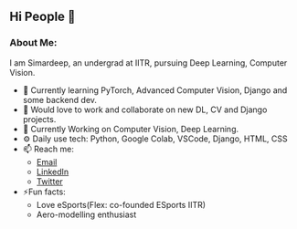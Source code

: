 ## Hi People 👋

<!--
**simardeepsinghsandhu/simardeepsinghsandhu** is a ✨ _special_ ✨ repository because its `README.md` (this file) appears on your GitHub profile.

Here are some ideas to get you started:

- 🔭 I’m currently working on ...
- 🌱 I’m currently learning ...
- 👯 I’m looking to collaborate on ...
- 🤔 I’m looking for help with ...
- 💬 Ask me about ...
- 📫 How to reach me: ...
- 😄 Pronouns: ...
- ⚡ Fun fact: ...
-->
### About Me:
I am Simardeep, an undergrad at IITR, pursuing Deep Learning, Computer Vision. 
- 🌱 Currently learning PyTorch, Advanced Computer Vision, Django and some backend dev.
- 👯 Would love to work and collaborate on new DL, CV and Django projects.
- 🔭 Currently Working on Computer Vision, Deep Learning.
- ⚙️ Daily use tech: Python, Google Colab, VSCode, Django, HTML, CSS
- 📫 Reach me:
  - [Email](mailto:simardeep_s@ph.iitr.ac.in)
  - [LinkedIn](https://www.linkedin.com/in/simardeep-singh-sandhu-84729b1b2/)
  - [Twitter](https://twitter.com/SimardeepSandhu)
- ⚡Fun facts:
  - Love eSports(Flex: co-founded ESports IITR)
  - Aero-modelling enthusiast
